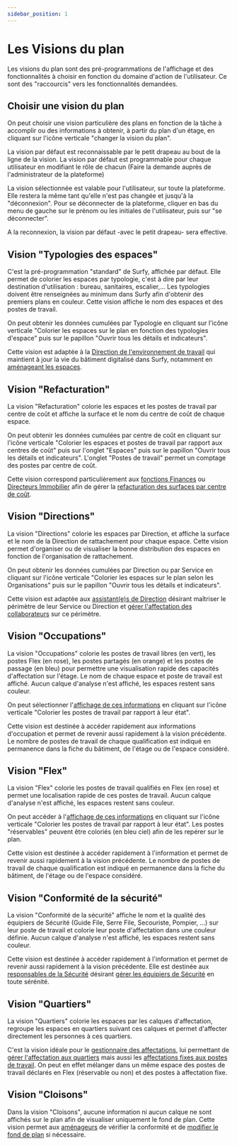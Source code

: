 ```yaml
---
sidebar_position: 1
---
```


# Les Visions du plan

Les visions du plan sont des pré-programmations de l'affichage et des fonctionnalités à choisir en fonction du domaine d'action de l'utilisateur. Ce sont des "raccourcis" vers les fonctionnalités demandées.

<Youtube code="C-0l8So1Uto"/>



## Choisir une vision du plan

On peut choisir une vision particulière des plans en fonction de la tâche à accomplir ou des informations à obtenir, à partir du plan d'un étage, en cliquant sur l'icône verticale "changer la vision du plan".



La vision par défaut est reconnaissable par le petit drapeau au bout de la ligne de la vision. La vision par défaut est programmable pour chaque utilisateur en modifiant le rôle de chacun (Faire la demande auprès de l'administrateur de la plateforme)

La vision sélectionnée est valable pour l'utilisateur, sur toute la plateforme. Elle restera la même tant qu'elle n'est pas changée et jusqu'à la "déconnexion".
Pour se déconnecter de la plateforme, cliquer en bas du menu de gauche sur le prénom ou les initiales de l'utilisateur, puis sur "se déconnecter".

A la reconnexion, la vision par défaut -avec le petit drapeau- sera effective.

## Vision "Typologies des espaces"

C'est la pré-programmation "standard" de Surfy, affichée par défaut.
Elle permet de colorier les espaces par typologie, c'est à dire par leur destination d'utilisation : bureau, sanitaires, escalier,...
Les typologies doivent être renseignées au minimum dans Surfy afin d'obtenir des premiers plans en couleur.
Cette vision affiche le nom des espaces et des postes de travail.

On peut obtenir les données cumulées par Typologie en cliquant sur l'icône verticale "Colorier les espaces sur le plan en fonction des typologies d'espace" puis sur le papillon "Ouvrir tous les détails et indicateurs".

Cette vision est adaptée à la [Direction de l'environnement de travail](https://www.surfy.pro/ug/environnement-de-travail) qui maintient à jour la vie du bâtiment digitalisé dans Surfy, notamment en [aménageant les espaces](https://help.surfy.pro/docs/courses/digitalize/digicourse).

## Vision "Refacturation"

La vision "Refacturation" colorie les espaces et les postes de travail par centre de coût et affiche la surface et le nom du centre de coût de chaque espace.

On peut obtenir les données cumulées par centre de coût en cliquant sur l'icône verticale "Colorier les espaces et postes de travail par rapport aux centres de coût" puis sur l'onglet "Espaces" puis sur le papillon "Ouvrir tous les détails et indicateurs".
L'onglet "Postes de travail" permet un comptage des postes par centre de coût.

Cette vision correspond particulièrement aux [fonctions Finances](https://www.surfy.pro/ug/fonction-finances) ou [Directeurs Immobilier](https://www.surfy.pro/ug/direction-immobiliere) afin de gérer la [refacturation des surfaces par centre de coût](https://help.surfy.pro/docs/cost-distribution-by-cost-center/create).


## Vision "Directions"

La vision "Directions" colorie les espaces par Direction, et affiche la surface et le nom de la Direction de rattachement pour chaque espace.
Cette vision permet d'organiser ou de visualiser la bonne distribution des espaces en fonction de l'organisation de rattachement.

On peut obtenir les données cumulées par Direction ou par Service en cliquant sur l'icône verticale "Colorier les espaces sur le plan selon les Organisations" puis sur le papillon "Ouvrir tous les détails et indicateurs".

Cette vision est adaptée aux [assistant(e)s de Direction]((https://www.surfy.pro/ff/affecter-les-collaborateurs)) désirant maîtriser le périmètre de leur Service ou Direction et [gérer l'affectation des collaborateurs](https://help.surfy.pro/docs/category/affectations-aux-postes-de-travail) sur ce périmètre.

## Vision "Occupations"

La vision "Occupations" colorie les postes de travail libres (en vert), les postes Flex (en rose), les postes partagés (en orange) et les postes de passage (en bleu) pour permettre une visualisation rapide des capacités d'affectation sur l'étage.
Le nom de chaque espace et poste de travail est affiché.
Aucun calque d'analyse n'est affiché, les espaces restent sans couleur.

On peut sélectionner l'[affichage de ces informations](https://help.surfy.pro/docs/courses/views/2Dviews#afficher-l%C3%A9tat-des-postes-de-travail-sur-le-plan) en cliquant sur l'icône verticale "Colorier les postes de travail par rapport à leur état".

Cette vision est destinée à accéder rapidement aux informations d'occupation et permet de revenir aussi rapidement à la vision précédente.
Le nombre de postes de travail de chaque qualification est indiqué en permanence dans la fiche du bâtiment, de l'étage ou de l'espace considéré.

## Vision "Flex"

La vision "Flex" colorie les postes de travail qualifiés en Flex (en rose) et permet une localisation rapide de ces postes de travail.
Aucun calque d'analyse n'est affiché, les espaces restent sans couleur.

On peut accéder à l'[affichage de ces informations](https://help.surfy.pro/docs/courses/views/2Dviews#afficher-l%C3%A9tat-des-postes-de-travail-sur-le-plan) en cliquant sur l'icône verticale "Colorier les postes de travail par rapport à leur état".
Les postes "réservables" peuvent être coloriés (en bleu ciel) afin de les repérer sur le plan.

Cette vision est destinée à accéder rapidement à l'information et permet de revenir aussi rapidement à la vision précédente.
Le nombre de postes de travail de chaque qualification est indiqué en permanence dans la fiche du bâtiment, de l'étage ou de l'espace considéré.

## Vision "Conformité de la sécurité"

La vision "Conformité de la sécurité" affiche le nom et la qualité des équipiers de Sécurité (Guide File, Serre File, Secouriste, Pompier, ...) sur leur poste de travail et colorie leur poste d'affectation dans une couleur définie.
Aucun calque d'analyse n'est affiché, les espaces restent sans couleur.

Cette vision est destinée à accéder rapidement à l'information et permet de revenir aussi rapidement à la vision précédente.
Elle est destinée aux [responsables de la Sécurité](https://www.surfy.pro/ug/sante-et-securite) désirant [gérer les équipiers de Sécurité](https://help.surfy.pro/docs/person/personsecurityprofile/list/#visualiser-les-profils-s%C3%A9curit%C3%A9-sur-les-plans) en toute sérénité.


## Vision "Quartiers"

La vision "Quartiers" colorie les espaces par les calques d'affectation, regroupe les espaces en quartiers suivant ces calques et permet d'affecter directement les personnes à ces quartiers.

C'est la vision idéale pour le [gestionnaire des affectations](https://www.surfy.pro/ff/affecter-les-collaborateurs), lui permettant de [gérer l'affectation aux quartiers](https://help.surfy.pro/docs/category/affectations-aux-quartiers) mais aussi les [affectations fixes aux postes de travail](https://help.surfy.pro/docs/category/affectations-aux-postes-de-travail).
On peut en effet mélanger dans un même espace des postes de travail déclarés en Flex (réservable ou non) et des postes à affectation fixe.


## Vision "Cloisons"

Dans la vision "Cloisons", aucune information ni aucun calque ne sont affichés sur le plan afin de visualiser uniquement le fond de plan.
Cette vision permet aux [aménageurs](https://www.surfy.pro/ff/amenager-et-optimiser-les-espaces) de vérifier la conformité et de [modifier le fond de plan](https://help.surfy.pro/docs/surfaces/background/edit) si nécessaire.


